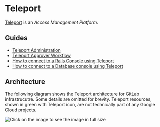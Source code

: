 # Teleport

[Teleport](https://goteleport.com/docs/) is an *Access Management Platform*.

## Guides

- [Teleport Administration](./teleport_admin.md)
- [Teleport Approver Workflow](./teleport_approval_workflow.md)
- [How to connect to a Rails Console using Teleport](./Connect_to_Rails_Console_via_Teleport.md)
- [How to connect to a Database console using Teleport](./Connect_to_Database_Console_via_Teleport.md)

## Architecture

The following diagram shows the Teleport architecture for GitLab infrastrucutre.
Some details are omitted for brevity.
Teleport resources, shown in green with Teleport icon, are not technically part of any Google Cloud projects.

![Click on the image to see the image in full size](./images/teleport-arch.png "GitLab Teleport Architecture")
